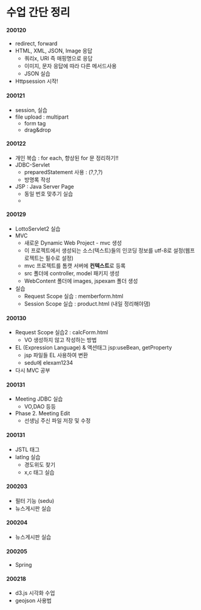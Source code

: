 # 수업 간단 정리

#### 200120

- redirect, forward 
- HTML, XML, JSON, Image 응답
  - 쿼리x, URI 즉 매핑명으로 응답
  - 이미지, 문자 응답에 따라 다른 메서드사용
  - JSON 실습
- Httpsession 시작!



#### 200121

- session, 실습
- file upload : multipart
  - form tag
  - drag&drop



#### 200122

- 개인 복습 : for each, 향상된 for 문 정리하기!!
- JDBC-Servlet 
  - preparedStatement 사용 : (?,?,?)
  - 방명록 작성
- JSP : Java Server Page
  - 동일 번호 맞추기 실습
  - 

#### 200129

- LottoServlet2 실습
- MVC
  - 새로운 Dynamic Web Project - mvc 생성
  - 이 프로젝트에서 생성되는 소스(텍스트)들의 인코딩 정보를 utf-8로 설정(웹프로젝트는 필수로 설정)
  - mvc 프로젝트를 톰캣 서버에 **컨텍스트**로 등록
  - src 폴더에 controller, model 패키지 생성
  - WebContent 폴더에 images, jspexam 폴더 생성
- 실습 
  - Request Scope 실습 : memberform.html
  - Session Scope 실습 : product.html (내일 정리해야댐)



#### 200130

- Request Scope 실습2 : calcForm.html
  - VO 생성하지 않고 작성하는 방법
- EL (Expression Language) & 액션태그 jsp:useBean, getProperty
  - jsp 파일들 EL 사용하여 변환
  - sedu에 elexam1234 
- 다시 MVC 공부



#### 200131

- Meeting JDBC 실습
  - VO,DAO 등등
- Phase 2. Meeting Edit
  - 선생님 주신 파일 저장 및 수정



#### 200131

- JSTL 태그 
- latlng 실습
  - 경도위도 찾기
  - x,c 태그 실습



#### 200203

- 필터 기능 (sedu)
- 뉴스게시판 실습



#### 200204

- 뉴스게시판 실습



#### 200205

- Spring 



#### 200218

- d3.js 시각화 수업
- geojson 사용법